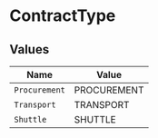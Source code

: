 # ContractType


## Values

| Name          | Value         |
| ------------- | ------------- |
| `Procurement` | PROCUREMENT   |
| `Transport`   | TRANSPORT     |
| `Shuttle`     | SHUTTLE       |